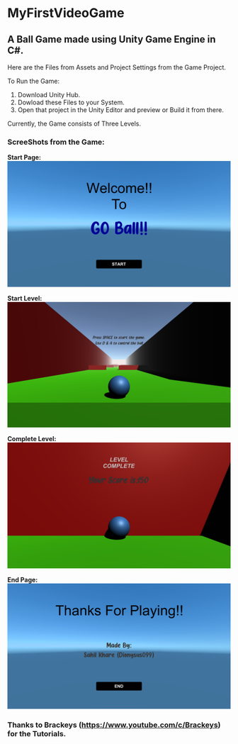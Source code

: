 # MyFirstVideoGame
## A Ball Game made using Unity Game Engine in C#.

Here are the Files from Assets and Project Settings from the Game Project.

To Run the Game:

  1. Download Unity Hub.
  2. Dowload these Files to your System.
  3. Open that project in the Unity Editor and preview or Build it from there.

Currently, the Game consists of Three Levels.

### ScreeShots from the Game:

**Start Page:**
![](Images/Start.png)


**Start Level:**
![](Images/LevelStart.png)


**Complete Level:**
![](Images/LevelComplete.png)


**End Page:**
![](Images/End.png)


### Thanks to Brackeys (https://www.youtube.com/c/Brackeys) for the Tutorials.

